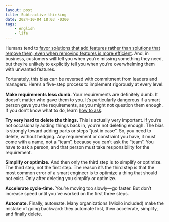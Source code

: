 ```yaml
---
layout: post
title: Subtractive thinking
date: 2024-10-04 18:03 -0300
tags: 
    - english
    - life
---
```


Humans tend to [favor solutions that add features rather than solutions that remove them, even when removing features is more efficient](https://www.nature.com/articles/d41586-021-00592-0). And, in business, customers will tell you when you’re missing something they need, but they’re unlikely to explicitly tell you when you’re overwhelming them with unwanted features.

Fortunately, this bias can be reversed with commitment from leaders and managers. Here’s a five-step process to implement rigorously at every level:

**Make requirements less dumb.** Your requirements are definitely dumb. It doesn’t matter who gave them to you. It’s particularly dangerous if a smart person gave you the requirements, as you might not question them enough. If you don’t know what to do, learn [how to ask](https://www.lucasvittor.com/how-to-ask/).

**Try very hard to delete the things.** This is actually very important. If you’re not occasionally adding things back in, you’re not deleting enough. The bias is strongly toward adding parts or steps “just in case”. So, you need to delete, without hedging. Any requirement or constraint you have, it must come with a name, not a “team”, because you can’t ask the “team”. You have to ask a person, and that person must take responsibility for the requirement.

**Simplify or optimize.** And then only the third step is to simplify or optimize. The third step, not the first step. The reason it’s the third step is that the most common error of a smart engineer is to optimize a thing that should not exist. Only after deleting you simplify or optimize.

**Accelerate cycle-time.** You’re moving too slowly—go faster. But don’t increase speed until you’ve worked on the first three steps.

**Automate.** Finally, automate. Many organizations (Mixilo included) make the mistake of going backward: they automate first, then accelerate, simplify, and finally delete.